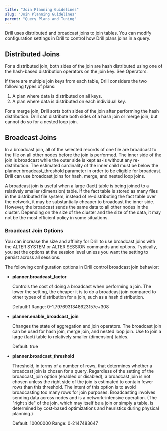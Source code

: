 ```yaml
---
title: "Join Planning Guidelines"
slug: "Join Planning Guidelines"
parent: "Query Plans and Tuning"
---
```


Drill uses distributed and broadcast joins to join tables. You can modify configuration settings in Drill to control how Drill plans joins in a query.

## Distributed Joins
For a distributed join, both sides of the join are hash distributed using one of the hash-based distribution operators on the join key. See Operators.

If there are multiple join keys from each table, Drill considers the two following types of plans:
1. A plan where data is distributed on all keys.
2. A plan where data is distributed on each individual key.

For a merge join, Drill sorts both sides of the join after performing the hash distribution. Drill can distribute both sides of a hash join or merge join, but cannot do so for a nested loop join.

## Broadcast Joins
In a broadcast join, all of the selected records of one file are broadcast to the file on all other nodes before the join is performed. The inner side of the join is broadcast while the outer side is kept as-is without any re-distribution. The estimated cardinality of the inner child must be below the planner.broadcast_threshold parameter in order to be eligible for broadcast.  Drill can use broadcast joins for hash, merge, and nested loop joins.

A broadcast join is useful when a large (fact) table is being joined to a relatively smaller (dimension) table. If the fact table is stored as many files in the distributed file system, instead of re-distributing the fact table over the network, it may be substantially cheaper to broadcast the inner side.  However, the broadcast sends the same data to all other nodes in the cluster.  Depending on the size of the cluster and the size of the data, it may not be the most efficient policy in some situations.

### Broadcast Join Options
You can increase the size and affinity for Drill to use broadcast joins with the ALTER SYSTEM or ALTER SESSION commands and options. Typically, you set the options at the session level unless you want the setting to persist across all sessions.

The following configuration options in Drill control broadcast join behavior:

* **planner.broadcast_factor**

     Controls the cost of doing a broadcast when performing a join.  The lower the setting, the cheaper it is to do a broadcast join compared to other types of distribution for a join, such as a hash distribution.

     Default:1 Range: 0-1.7976931348623157e+308

* **planner.enable\_broadcast_join**

     Changes the state of aggregation and join operators. The broadcast join can be used for hash join, merge join, and nested loop join. Use to join a large (fact) table to relatively smaller (dimension) tables.

     Default: true

* **planner.broadcast_threshold**

    Threshold, in terms of a number of rows, that determines whether a broadcast join is chosen for a query. Regardless of the setting of the broadcast_join option (enabled or disabled), a broadcast join is not chosen unless the right side of the join is estimated to contain fewer rows than this threshold. The intent of this option is to avoid broadcasting too many rows for join purposes. Broadcasting involves sending data across nodes and is a network-intensive operation. (The "right side" of the join, which may itself be a join or simply a table, is determined by cost-based optimizations and heuristics during physical planning.)

    Default: 10000000 Range: 0-2147483647
